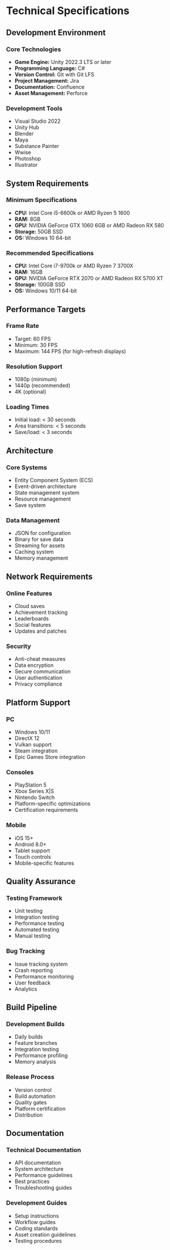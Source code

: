 # Technical Specifications

## Development Environment

### Core Technologies
- **Game Engine:** Unity 2022.3 LTS or later
- **Programming Language:** C#
- **Version Control:** Git with Git LFS
- **Project Management:** Jira
- **Documentation:** Confluence
- **Asset Management:** Perforce

### Development Tools
- Visual Studio 2022
- Unity Hub
- Blender
- Maya
- Substance Painter
- Wwise
- Photoshop
- Illustrator

## System Requirements

### Minimum Specifications
- **CPU:** Intel Core i5-6600k or AMD Ryzen 5 1600
- **RAM:** 8GB
- **GPU:** NVIDIA GeForce GTX 1060 6GB or AMD Radeon RX 580
- **Storage:** 50GB SSD
- **OS:** Windows 10 64-bit

### Recommended Specifications
- **CPU:** Intel Core i7-9700k or AMD Ryzen 7 3700X
- **RAM:** 16GB
- **GPU:** NVIDIA GeForce RTX 2070 or AMD Radeon RX 5700 XT
- **Storage:** 100GB SSD
- **OS:** Windows 10/11 64-bit

## Performance Targets

### Frame Rate
- Target: 60 FPS
- Minimum: 30 FPS
- Maximum: 144 FPS (for high-refresh displays)

### Resolution Support
- 1080p (minimum)
- 1440p (recommended)
- 4K (optional)

### Loading Times
- Initial load: < 30 seconds
- Area transitions: < 5 seconds
- Save/load: < 3 seconds

## Architecture

### Core Systems
- Entity Component System (ECS)
- Event-driven architecture
- State management system
- Resource management
- Save system

### Data Management
- JSON for configuration
- Binary for save data
- Streaming for assets
- Caching system
- Memory management

## Network Requirements

### Online Features
- Cloud saves
- Achievement tracking
- Leaderboards
- Social features
- Updates and patches

### Security
- Anti-cheat measures
- Data encryption
- Secure communication
- User authentication
- Privacy compliance

## Platform Support

### PC
- Windows 10/11
- DirectX 12
- Vulkan support
- Steam integration
- Epic Games Store integration

### Consoles
- PlayStation 5
- Xbox Series X|S
- Nintendo Switch
- Platform-specific optimizations
- Certification requirements

### Mobile
- iOS 15+
- Android 8.0+
- Tablet support
- Touch controls
- Mobile-specific features

## Quality Assurance

### Testing Framework
- Unit testing
- Integration testing
- Performance testing
- Automated testing
- Manual testing

### Bug Tracking
- Issue tracking system
- Crash reporting
- Performance monitoring
- User feedback
- Analytics

## Build Pipeline

### Development Builds
- Daily builds
- Feature branches
- Integration testing
- Performance profiling
- Memory analysis

### Release Process
- Version control
- Build automation
- Quality gates
- Platform certification
- Distribution

## Documentation

### Technical Documentation
- API documentation
- System architecture
- Performance guidelines
- Best practices
- Troubleshooting guides

### Development Guides
- Setup instructions
- Workflow guides
- Coding standards
- Asset creation guidelines
- Testing procedures 
